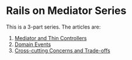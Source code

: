 # Rails on Mediator Series

This is a 3-part series.  The articles are:

1. [Mediator and Thin Controllers](part-1-intro-and-controllers/article.md)
2. [Domain Events](part-2-domain-events/article.md)
3. [Cross-cutting Concerns and Trade-offs](part-3-crosscutting-and-tradeoffs/article.md)
